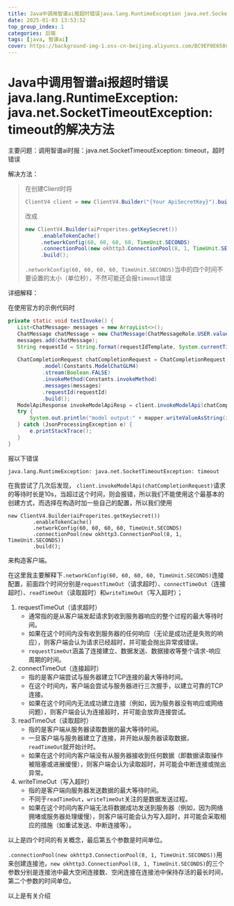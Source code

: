 ```yaml
---
title: Java中调用智谱ai报超时错误java.lang.RuntimeException java.net.SocketTimeoutException timeout的解决方法.md
date: 2025-01-03 13:53:52
top_group_index: 1
categories: 后端
tags: [java, 智谱ai]
cover: https://background-img-1.oss-cn-beijing.aliyuncs.com/BC9EF0E658CEE8B551B9CB1401DBD16D.jpeg
---
```

# Java中调用智谱ai报超时错误java.lang.RuntimeException: java.net.SocketTimeoutException: timeout的解决方法 

主要问题：调用智谱ai时报：java.net.SocketTimeoutException: timeout，超时错误

解决方法：

> 在创建Client时将
>
> ```java
> ClientV4 client = new ClientV4.Builder("{Your ApiSecretKey}").build();  
> ```
>
> 改成
>
> ```java
> new ClientV4.Builder(aiProperites.getKeySecret())
>      .enableTokenCache()
>      .networkConfig(60, 60, 60, 60, TimeUnit.SECONDS)
>      .connectionPool(new okhttp3.ConnectionPool(8, 1, TimeUnit.SECONDS))
>      .build();
> ```
>
> `.networkConfig(60, 60, 60, 60, TimeUnit.SECONDS)`当中的四个时间不要设置的太小（单位秒），不然可能还会报`timeout`错误

详细解释：

在使用官方的示例代码时

```java
private static void testInvoke() {
   List<ChatMessage> messages = new ArrayList<>();
   ChatMessage chatMessage = new ChatMessage(ChatMessageRole.USER.value(), {Your message});
   messages.add(chatMessage);
   String requestId = String.format(requestIdTemplate, System.currentTimeMillis());
   
   ChatCompletionRequest chatCompletionRequest = ChatCompletionRequest.builder()
           .model(Constants.ModelChatGLM4)
           .stream(Boolean.FALSE)
           .invokeMethod(Constants.invokeMethod)
           .messages(messages)
           .requestId(requestId)
           .build();
   ModelApiResponse invokeModelApiResp = client.invokeModelApi(chatCompletionRequest);
   try {
       System.out.println("model output:" + mapper.writeValueAsString(invokeModelApiResp));
   } catch (JsonProcessingException e) {
       e.printStackTrace();
   }
}
```

报以下错误

```
java.lang.RuntimeException: java.net.SocketTimeoutException: timeout
```

在我尝试了几次后发现， `client.invokeModelApi(chatCompletionRequest)`请求的等待时长是10s，当超过这个时间，则会报错，所以我们不能使用这个最基本的创建方式，而选择在构造时加一些自己的配置，所以我们使用

```
new ClientV4.Builder(aiProperites.getKeySecret())
        .enableTokenCache()
        .networkConfig(60, 60, 60, 60, TimeUnit.SECONDS)
        .connectionPool(new okhttp3.ConnectionPool(8, 1, TimeUnit.SECONDS))
        .build();
```

来构造客户端。

在这里我主要解释下`.networkConfig(60, 60, 60, 60, TimeUnit.SECONDS)`连接配置，前面四个时间分别是`requestTimeOut`（请求超时）、`connectTimeOut`（连接超时）、`readTimeOut`（读取超时）和`writeTimeOut`（写入超时）；

1. requestTimeOut（请求超时）
   - 通常指的是从客户端发起请求到收到服务器响应的整个过程的最大等待时间。
   - 如果在这个时间内没有收到服务器的任何响应（无论是成功还是失败的响应），则客户端会认为请求已经超时，并可能会抛出异常或错误。
   - `requestTimeOut`涵盖了连接建立、数据发送、数据接收等整个请求-响应周期的时间。
2. connectTimeOut（连接超时）
   - 指的是客户端尝试与服务器建立TCP连接的最大等待时间。
   - 在这个时间内，客户端会尝试与服务器进行三次握手，以建立可靠的TCP连接。
   - 如果在这个时间内无法成功建立连接（例如，因为服务器没有响应或网络问题），则客户端会认为连接超时，并可能会放弃连接尝试。
3. readTimeOut（读取超时）
   - 指的是客户端从服务器读取数据的最大等待时间。
   - 一旦客户端与服务器建立了连接，并开始从服务器读取数据，`readTimeOut`就开始计时。
   - 如果在这个时间内客户端没有从服务器接收到任何数据（即数据读取操作被阻塞或进展缓慢），则客户端会认为读取超时，并可能会中断连接或抛出异常。
4. writeTimeOut（写入超时）
   - 指的是客户端向服务器发送数据的最大等待时间。
   - 不同于`readTimeOut`，`writeTimeOut`关注的是数据发送过程。
   - 如果在这个时间内客户端无法将数据成功发送到服务器（例如，因为网络拥堵或服务器处理缓慢），则客户端可能会认为写入超时，并可能会采取相应的措施（如重试发送、中断连接等）。

以上是四个时间的有关概念，最后第五个参数是时间单位。

`.connectionPool(new okhttp3.ConnectionPool(8, 1, TimeUnit.SECONDS))`用来创建连接池，`new okhttp3.ConnectionPool(8, 1, TimeUnit.SECONDS)`的三个参数分别是连接池中最大空闲连接数、空闲连接在连接池中保持存活的最长时间，第二个参数的时间单位。

以上是有关介绍
